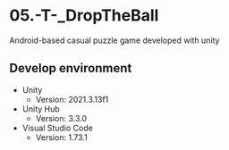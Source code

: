 # 05.-T-_DropTheBall
Android-based casual puzzle game developed with unity

## Develop environment
- Unity
  - Version: 2021.3.13f1
- Unity Hub
  - Version: 3.3.0
- Visual Studio Code
  - Version: 1.73.1
